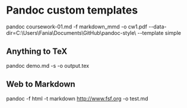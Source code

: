 # Pandoc custom templates

pandoc coursework-01.md -f markdown_mmd -o cw1.pdf --data-dir=C:\Users\Fania\Documents\GitHub\pandoc-style\ --template simple



## Anything to TeX

pandoc demo.md -s -o output.tex


## Web to Markdown

pandoc -f html -t markdown http://www.fsf.org -o test.md